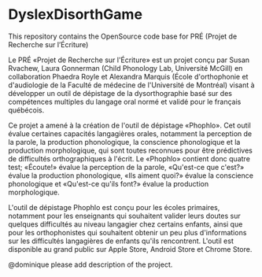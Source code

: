 DyslexDisorthGame
=================

This repository contains the OpenSource code base for PRÉ (Projet de Recherche sur l’Écriture)

Le PRÉ «Projet de Recherche sur l'Écriture» est un projet conçu par Susan Rvachew, Laura Gonnerman (Child Phonology Lab, Université McGill) en collaboration Phaedra Royle et Alexandra Marquis (École d'orthophonie et d'audiologie de la Faculté de médecine de l'Université de Montréal) visant à développer un outil de dépistage de la dysorthographie basé sur des compétences multiples du langage oral normé et validé pour le français québécois.

Ce projet a amené à la création de l'outil de dépistage «Phophlo». Cet outil évalue certaines capacités langagières orales, notamment la perception de la parole, la production phonologique, la conscience phonologique et la production morphologique, qui sont toutes reconnues pour être prédictives de difficultés orthographiques à l'écrit. Le «Phophlo» contient donc quatre test; «Écoute!» évalue la perception de la parole, «Qu'est-ce que c'est?» évalue la production phonologique, «Ils aiment quoi?» évalue la conscience phonologique et «Qu'est-ce qu'ils font?» évalue la production morphologique.

L'outil de dépistage Phophlo est conçu pour les écoles primaires, notamment pour les enseignants qui souhaitent valider leurs doutes sur quelques difficultés au niveau langagier chez certains enfants, ainsi que pour les orthophonistes qui souhaitent obtenir un peu plus d'informations sur les difficultés langagières de enfants qu'ils rencontrent. L'outil est disponible au grand public sur Apple Store, Android Store et Chrome Store.

@dominique please add description of the project.
